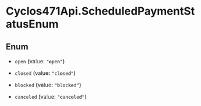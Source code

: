 # Cyclos471Api.ScheduledPaymentStatusEnum

## Enum


* `open` (value: `"open"`)

* `closed` (value: `"closed"`)

* `blocked` (value: `"blocked"`)

* `canceled` (value: `"canceled"`)


